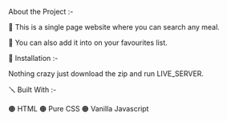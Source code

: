 About the Project :-

🔴 This is a single page website where you can search any meal.

🔴 You can also add it into on your favourites list.

📐 Installation :-

Nothing crazy just download the zip and run LIVE_SERVER.

🪛 Built With :-

🟠 HTML 🟠 Pure CSS 🟠 Vanilla Javascript